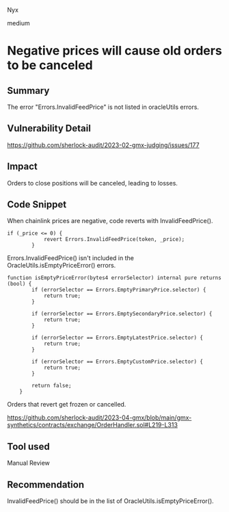 Nyx

medium

# Negative prices will cause old orders to be canceled

## Summary
The error "Errors.InvalidFeedPrice" is not listed in oracleUtils errors.
## Vulnerability Detail
https://github.com/sherlock-audit/2023-02-gmx-judging/issues/177
## Impact
Orders to close positions will be canceled, leading to losses.
## Code Snippet
When chainlink prices are negative, code reverts with InvalidFeedPrice().
```solidity
if (_price <= 0) {
            revert Errors.InvalidFeedPrice(token, _price);
        }
```
Errors.InvalidFeedPrice() isn't included in the OracleUtils.isEmptyPriceError() errors.
```solidity
function isEmptyPriceError(bytes4 errorSelector) internal pure returns (bool) {
        if (errorSelector == Errors.EmptyPrimaryPrice.selector) {
            return true;
        }

        if (errorSelector == Errors.EmptySecondaryPrice.selector) {
            return true;
        }

        if (errorSelector == Errors.EmptyLatestPrice.selector) {
            return true;
        }

        if (errorSelector == Errors.EmptyCustomPrice.selector) {
            return true;
        }

        return false;
    }
```
Orders that revert get frozen or cancelled.

https://github.com/sherlock-audit/2023-04-gmx/blob/main/gmx-synthetics/contracts/exchange/OrderHandler.sol#L219-L313


## Tool used

Manual Review

## Recommendation
InvalidFeedPrice() should be in the list of OracleUtils.isEmptyPriceError().